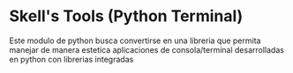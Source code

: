 # Skell's Tools (Python Terminal)

Este modulo de python busca convertirse en una libreria que permita manejar de manera estetica aplicaciones de consola/terminal desarrolladas en python con librerias integradas